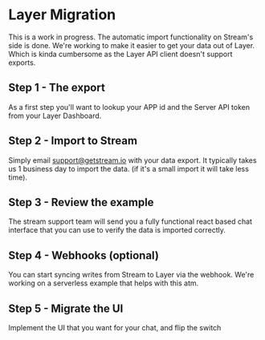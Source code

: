 # Layer Migration

This is a work in progress. The automatic import functionality on Stream's side is done. We're working to make it easier to get your data out of Layer. Which is kinda cumbersome as the Layer API client doesn't support exports.

## Step 1 - The export

As a first step you'll want to lookup your APP id and the Server API token from your Layer Dashboard.



## Step 2 - Import to Stream

Simply email support@getstream.io with your data export.
It typically takes us 1 business day to import the data.
(if it's a small import it will take less time).

## Step 3 - Review the example

The stream support team will send you a fully functional react based chat interface that you can use to verify the data is imported correctly.


## Step 4 - Webhooks (optional)

You can start syncing writes from Stream to Layer via the webhook.
We're working on a serverless example that helps with this atm.

## Step 5 - Migrate the UI

Implement the UI that you want for your chat, and flip the switch
